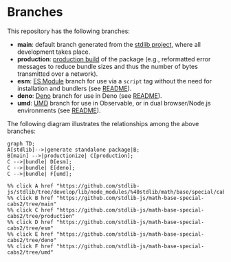 <!--

@license Apache-2.0

Copyright (c) 2022 The Stdlib Authors.

Licensed under the Apache License, Version 2.0 (the "License");
you may not use this file except in compliance with the License.
You may obtain a copy of the License at

    http://www.apache.org/licenses/LICENSE-2.0

Unless required by applicable law or agreed to in writing, software
distributed under the License is distributed on an "AS IS" BASIS,
WITHOUT WARRANTIES OR CONDITIONS OF ANY KIND, either express or implied.
See the License for the specific language governing permissions and
limitations under the License.

-->

# Branches

This repository has the following branches:

-   **main**: default branch generated from the [stdlib project][stdlib-url], where all development takes place.
-   **production**: [production build][production-url] of the package (e.g., reformatted error messages to reduce bundle sizes and thus the number of bytes transmitted over a network).
-   **esm**: [ES Module][esm-url] branch for use via a `script` tag without the need for installation and bundlers (see [README][esm-readme]).
-   **deno**: [Deno][deno-url] branch for use in Deno (see [README][deno-readme]).
-   **umd**: [UMD][umd-url] branch for use in Observable, or in dual browser/Node.js environments (see [README][umd-readme]).

The following diagram illustrates the relationships among the above branches:

```mermaid
graph TD;
A[stdlib]-->|generate standalone package|B;
B[main] -->|productionize| C[production];
C -->|bundle| D[esm];
C -->|bundle| E[deno];
C -->|bundle| F[umd];

%% click A href "https://github.com/stdlib-js/stdlib/tree/develop/lib/node_modules/%40stdlib/math/base/special/cabs2"
%% click B href "https://github.com/stdlib-js/math-base-special-cabs2/tree/main"
%% click C href "https://github.com/stdlib-js/math-base-special-cabs2/tree/production"
%% click D href "https://github.com/stdlib-js/math-base-special-cabs2/tree/esm"
%% click E href "https://github.com/stdlib-js/math-base-special-cabs2/tree/deno"
%% click F href "https://github.com/stdlib-js/math-base-special-cabs2/tree/umd"
```

[stdlib-url]: https://github.com/stdlib-js/stdlib/tree/develop/lib/node_modules/%40stdlib/math/base/special/cabs2
[production-url]: https://github.com/stdlib-js/math-base-special-cabs2/tree/production
[deno-url]: https://github.com/stdlib-js/math-base-special-cabs2/tree/deno
[deno-readme]: https://github.com/stdlib-js/math-base-special-cabs2/blob/deno/README.md
[umd-url]: https://github.com/stdlib-js/math-base-special-cabs2/tree/umd
[umd-readme]: https://github.com/stdlib-js/math-base-special-cabs2/blob/umd/README.md
[esm-url]: https://github.com/stdlib-js/math-base-special-cabs2/tree/esm
[esm-readme]: https://github.com/stdlib-js/math-base-special-cabs2/blob/esm/README.md